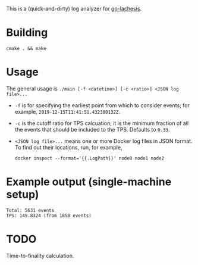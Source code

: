 This is a (quick-and-dirty) log analyzer for [go-lachesis](https://github.com/Fantom-foundation/go-lachesis).

# Building

`cmake . && make`

# Usage

The general usage is `./main [-f <datetime>] [-c <ratio>] <JSON log file>...`

 * `-f` is for specifying the earliest point from which to consider events; for example, `2019-12-15T11:41:51.432300132Z`.

 * `-c` is the cutoff ratio for TPS calcuation; it is the minimum fraction of all the events that should be included to the TPS. Defaults to `0.33`.

* `<JSON log file>...` means one or more Docker log files in JSON format. To find out their locations, run, for example,

  ```
  docker inspect --format='{{.LogPath}}' node0 node1 node2
  ```

# Example output (single-machine setup)

```
Total: 5631 events
TPS: 149.8324 (from 1858 events)
```

# TODO

Time-to-finality calculation.
